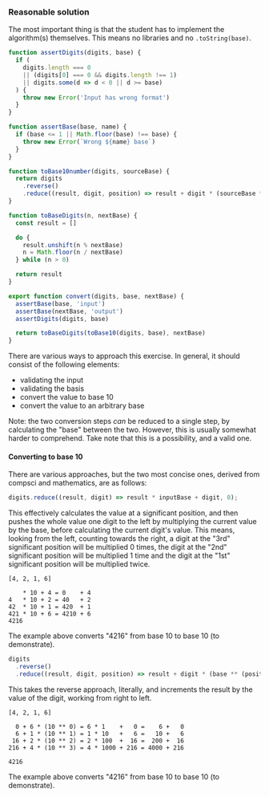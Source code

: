 ### Reasonable solution

The most important thing is that the student has to implement the algorithm(s)
themselves. This means no libraries and no `.toString(base)`.

```javascript
function assertDigits(digits, base) {
  if (
    digits.length === 0
    || (digits[0] === 0 && digits.length !== 1)
    || digits.some(d => d < 0 || d >= base)
  ) {
    throw new Error('Input has wrong format')
  }
}

function assertBase(base, name) {
  if (base <= 1 || Math.floor(base) !== base) {
    throw new Error(`Wrong ${name} base`)
  }
}

function toBase10number(digits, sourceBase) {
  return digits
    .reverse()
    .reduce((result, digit, position) => result + digit * (sourceBase ** (position)))
}

function toBaseDigits(n, nextBase) {
  const result = []

  do {
    result.unshift(n % nextBase)
    n = Math.floor(n / nextBase)
  } while (n > 0)

  return result
}

export function convert(digits, base, nextBase) {
  assertBase(base, 'input')
  assertBase(nextBase, 'output')
  assertDigits(digits, base)

  return toBaseDigits(toBase10(digits, base), nextBase)
}
```

There are various ways to approach this exercise. In general, it should consist
of the following elements:

- validating the input
- validating the basis
- convert the value to base 10
- convert the value to an arbitrary base

Note: the two conversion steps _can_ be reduced to a single step, by
calculating the "base" between the two. However, this is usually somewhat
harder to comprehend. Take note that this is a possibility, and a valid one.

#### Converting to base 10

There are various approaches, but the two most concise ones, derived from
compsci and mathematics, are as follows:

```javascript
digits.reduce((result, digit) => result * inputBase + digit, 0);
```

This effectively calculates the value at a significant position, and then
pushes the whole value one digit to the left by multiplying the current
value by the base, before calculating the current digit's value. This means,
looking from the left, counting towards the right, a digit at the "3rd"
significant position will be multiplied 0 times, the digit at the "2nd"
significant position will be multiplied 1 time and the digit at the "1st"
significant position will be multiplied twice.

```text
[4, 2, 1, 6]

    * 10 + 4 = 0    + 4
4   * 10 + 2 = 40   + 2
42  * 10 + 1 = 420  + 1
421 * 10 + 6 = 4210 + 6
4216
```

The example above converts "4216" from base 10 to base 10 (to demonstrate).

```javascript
digits
  .reverse()
  .reduce((result, digit, position) => result + digit * (base ** (position)))
```

This takes the reverse approach, literally, and increments the result by the
value of the digit, working from right to left.

```text
[4, 2, 1, 6]

  0 + 6 * (10 ** 0) = 6 * 1    +   0 =    6 +   0
  6 + 1 * (10 ** 1) = 1 * 10   +   6 =   10 +   6
 16 + 2 * (10 ** 2) = 2 * 100  +  16 =  200 +  16
216 + 4 * (10 ** 3) = 4 * 1000 + 216 = 4000 + 216

4216
```

The example above converts "4216" from base 10 to base 10 (to demonstrate).
